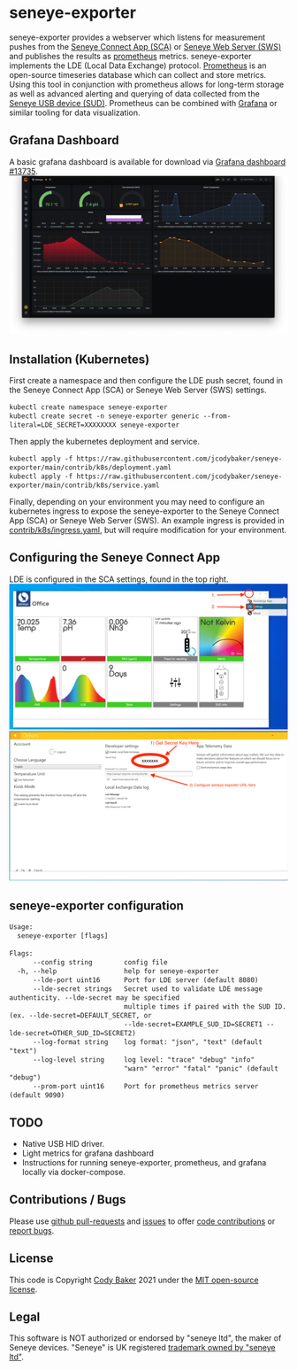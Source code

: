 # seneye-exporter

seneye-exporter provides a webserver which listens for measurement pushes from the [Seneye Connect App (SCA)](https://sca.seneye.com/) or [Seneye Web Server (SWS)](https://www.seneye.com/store/seneye-web-server.html) and publishes the results as [prometheus](https://prometheus.io/) metrics. seneye-exporter implements the LDE (Local Data Exchange) protocol. [Prometheus](https://prometheus.io/) is an open-source timeseries database which can collect and store metrics. Using this tool in conjunction with prometheus allows for long-term storage as well as advanced alerting and querying of data collected from the [Seneye USB device (SUD)](https://answers.seneye.com/en/Seneye_Products/seneye_USB_device). Prometheus can be combined with [Grafana](https://grafana.com/) or similar tooling for data visualization.


## Grafana Dashboard
A basic grafana dashboard is available for download via [Grafana dashboard #13735](https://grafana.com/grafana/dashboards/13735).
![Grafana Dashboard](docs/images/grafana.png)

## Installation (Kubernetes)
First create a namespace and then configure the LDE push secret, found in the Seneye Connect App (SCA) or Seneye Web Server (SWS) settings.
```
kubectl create namespace seneye-exporter
kubectl create secret -n seneye-exporter generic --from-literal=LDE_SECRET=XXXXXXXX seneye-exporter
```
Then apply the kubernetes deployment and service.
```
kubectl apply -f https://raw.githubusercontent.com/jcodybaker/seneye-exporter/main/contrib/k8s/deployment.yaml
kubectl apply -f https://raw.githubusercontent.com/jcodybaker/seneye-exporter/main/contrib/k8s/service.yaml
```

Finally, depending on your environment you may need to configure an kubernetes ingress to expose the seneye-exporter to the Seneye Connect App (SCA) or Seneye Web Server (SWS). An example ingress is provided in [contrib/k8s/ingress.yaml](contrib/k8s/ingress.yaml), but will require modification for your environment.

## Configuring the Seneye Connect App
LDE is configured in the SCA settings, found in the top right.
![Seneye Connect App main page](docs/images/sca-finding-settings.png)
![Seneye Connect App settings](docs/images/sca-settings.png)


## seneye-exporter configuration
```
Usage:
  seneye-exporter [flags]

Flags:
      --config string        config file
  -h, --help                 help for seneye-exporter
      --lde-port uint16      Port for LDE server (default 8080)
      --lde-secret strings   Secret used to validate LDE message authenticity. --lde-secret may be specified
                             multiple times if paired with the SUD ID. (ex. --lde-secret=DEFAULT_SECRET, or
                             --lde-secret=EXAMPLE_SUD_ID=SECRET1 --lde-secret=OTHER_SUD_ID=SECRET2)
      --log-format string    log format: "json", "text" (default "text")
      --log-level string     log level: "trace" "debug" "info" 
                             "warn" "error" "fatal" "panic" (default "debug")
      --prom-port uint16     Port for prometheus metrics server (default 9090)
```

## TODO
* Native USB HID driver.
* Light metrics for grafana dashboard
* Instructions for running seneye-exporter, prometheus, and grafana locally via docker-compose.

## Contributions / Bugs
Please use [github pull-requests](https://github.com/jcodybaker/seneye-exporter/pulls) and [issues](https://github.com/jcodybaker/seneye-exporter/issues) to offer [code contributions](https://github.com/jcodybaker/seneye-exporter/pull) or [report bugs](https://github.com/jcodybaker/seneye-exporter/issues).

## License
This code is Copyright [Cody Baker](mailto:cody@codybaker.com) 2021 under the [MIT open-source license](LICENSE). 

## Legal
This software is NOT authorized or endorsed by "seneye ltd", the maker of Seneye devices. "Seneye" is UK registered [trademark owned by "seneye ltd"](https://trademarks.ipo.gov.uk/ipo-tmcase/page/Results/1/UK00909344425).
